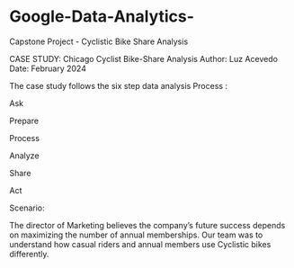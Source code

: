 # Google-Data-Analytics-
Capstone Project - Cyclistic Bike Share Analysis

CASE STUDY: Chicago Cyclist Bike-Share Analysis
Author: Luz Acevedo 
Date: February 2024

The case study follows the six step data analysis Process :

Ask

Prepare 

Process

Analyze

Share 

Act 


Scenario: 

The director of Marketing believes the company’s future success depends on maximizing the number of annual memberships. Our team was to understand how casual riders and annual members use Cyclistic bikes differently. 


